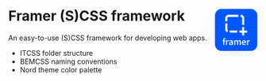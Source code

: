 # Framer (S)CSS framework **<img src="https://github.com/sanderdebr/framer-css/blob/master/logo.png?raw=true" alt="framer Logo" width="90" height="90" align="right">**

An easy-to-use (S)CSS framework for developing web apps.

*  ITCSS folder structure
*  BEMCSS naming conventions
*  Nord theme color palette
